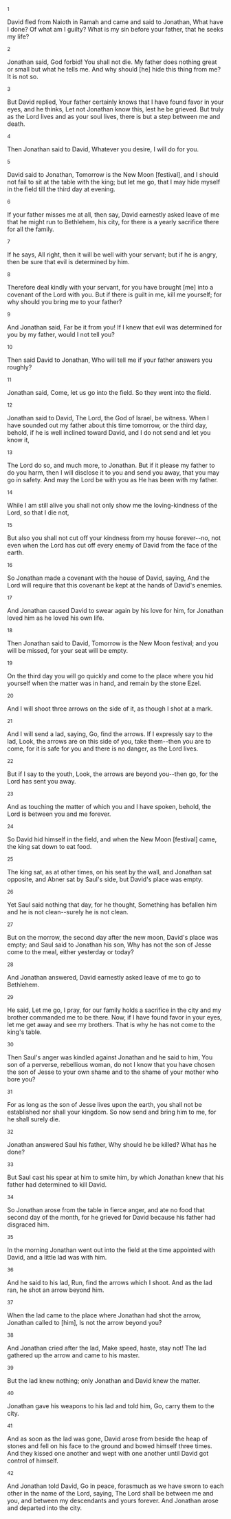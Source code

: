 <sup>1</sup> 

David fled from Naioth in Ramah and came and said to Jonathan, What have I done? Of what am I guilty? What is my sin before your father, that he seeks my life? 

<sup>2</sup> 

Jonathan said, God forbid! You shall not die. My father does nothing great or small but what he tells me. And why should [he] hide this thing from me? It is not so. 

<sup>3</sup> 

But David replied, Your father certainly knows that I have found favor in your eyes, and he thinks, Let not Jonathan know this, lest he be grieved. But truly as the Lord lives and as your soul lives, there is but a step between me and death. 

<sup>4</sup> 

Then Jonathan said to David, Whatever you desire, I will do for you. 

<sup>5</sup> 

David said to Jonathan, Tomorrow is the New Moon [festival], and I should not fail to sit at the table with the king; but let me go, that I may hide myself in the field till the third day at evening. 

<sup>6</sup> 

If your father misses me at all, then say, David earnestly asked leave of me that he might run to Bethlehem, his city, for there is a yearly sacrifice there for all the family. 

<sup>7</sup> 

If he says, All right, then it will be well with your servant; but if he is angry, then be sure that evil is determined by him. 

<sup>8</sup> 

Therefore deal kindly with your servant, for you have brought [me] into a covenant of the Lord with you. But if there is guilt in me, kill me yourself; for why should you bring me to your father? 

<sup>9</sup> 

And Jonathan said, Far be it from you! If I knew that evil was determined for you by my father, would I not tell you? 

<sup>10</sup> 

Then said David to Jonathan, Who will tell me if your father answers you roughly? 

<sup>11</sup> 

Jonathan said, Come, let us go into the field. So they went into the field. 

<sup>12</sup> 

Jonathan said to David, The Lord, the God of Israel, be witness. When I have sounded out my father about this time tomorrow, or the third day, behold, if he is well inclined toward David, and I do not send and let you know it, 

<sup>13</sup> 

The Lord do so, and much more, to Jonathan. But if it please my father to do you harm, then I will disclose it to you and send you away, that you may go in safety. And may the Lord be with you as He has been with my father. 

<sup>14</sup> 

While I am still alive you shall not only show me the loving-kindness of the Lord, so that I die not, 

<sup>15</sup> 

But also you shall not cut off your kindness from my house forever--no, not even when the Lord has cut off every enemy of David from the face of the earth. 

<sup>16</sup> 

So Jonathan made a covenant with the house of David, saying, And the Lord will require that this covenant be kept at the hands of David's enemies. 

<sup>17</sup> 

And Jonathan caused David to swear again by his love for him, for Jonathan loved him as he loved his own life. 

<sup>18</sup> 

Then Jonathan said to David, Tomorrow is the New Moon festival; and you will be missed, for your seat will be empty. 

<sup>19</sup> 

On the third day you will go quickly and come to the place where you hid yourself when the matter was in hand, and remain by the stone Ezel. 

<sup>20</sup> 

And I will shoot three arrows on the side of it, as though I shot at a mark. 

<sup>21</sup> 

And I will send a lad, saying, Go, find the arrows. If I expressly say to the lad, Look, the arrows are on this side of you, take them--then you are to come, for it is safe for you and there is no danger, as the Lord lives. 

<sup>22</sup> 

But if I say to the youth, Look, the arrows are beyond you--then go, for the Lord has sent you away. 

<sup>23</sup> 

And as touching the matter of which you and I have spoken, behold, the Lord is between you and me forever. 

<sup>24</sup> 

So David hid himself in the field, and when the New Moon [festival] came, the king sat down to eat food. 

<sup>25</sup> 

The king sat, as at other times, on his seat by the wall, and Jonathan sat opposite, and Abner sat by Saul's side, but David's place was empty. 

<sup>26</sup> 

Yet Saul said nothing that day, for he thought, Something has befallen him and he is not clean--surely he is not clean. 

<sup>27</sup> 

But on the morrow, the second day after the new moon, David's place was empty; and Saul said to Jonathan his son, Why has not the son of Jesse come to the meal, either yesterday or today? 

<sup>28</sup> 

And Jonathan answered, David earnestly asked leave of me to go to Bethlehem. 

<sup>29</sup> 

He said, Let me go, I pray, for our family holds a sacrifice in the city and my brother commanded me to be there. Now, if I have found favor in your eyes, let me get away and see my brothers. That is why he has not come to the king's table. 

<sup>30</sup> 

Then Saul's anger was kindled against Jonathan and he said to him, You son of a perverse, rebellious woman, do not I know that you have chosen the son of Jesse to your own shame and to the shame of your mother who bore you? 

<sup>31</sup> 

For as long as the son of Jesse lives upon the earth, you shall not be established nor shall your kingdom. So now send and bring him to me, for he shall surely die. 

<sup>32</sup> 

Jonathan answered Saul his father, Why should he be killed? What has he done? 

<sup>33</sup> 

But Saul cast his spear at him to smite him, by which Jonathan knew that his father had determined to kill David. 

<sup>34</sup> 

So Jonathan arose from the table in fierce anger, and ate no food that second day of the month, for he grieved for David because his father had disgraced him. 

<sup>35</sup> 

In the morning Jonathan went out into the field at the time appointed with David, and a little lad was with him. 

<sup>36</sup> 

And he said to his lad, Run, find the arrows which I shoot. And as the lad ran, he shot an arrow beyond him. 

<sup>37</sup> 

When the lad came to the place where Jonathan had shot the arrow, Jonathan called to [him], Is not the arrow beyond you? 

<sup>38</sup> 

And Jonathan cried after the lad, Make speed, haste, stay not! The lad gathered up the arrow and came to his master. 

<sup>39</sup> 

But the lad knew nothing; only Jonathan and David knew the matter. 

<sup>40</sup> 

Jonathan gave his weapons to his lad and told him, Go, carry them to the city. 

<sup>41</sup> 

And as soon as the lad was gone, David arose from beside the heap of stones and fell on his face to the ground and bowed himself three times. And they kissed one another and wept with one another until David got control of himself. 

<sup>42</sup> 

And Jonathan told David, Go in peace, forasmuch as we have sworn to each other in the name of the Lord, saying, The Lord shall be between me and you, and between my descendants and yours forever. And Jonathan arose and departed into the city.